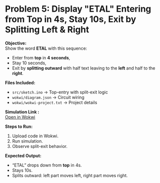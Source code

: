 # Problem 5: Display "ETAL" Entering from Top in 4s, Stay 10s, Exit by Splitting Left & Right

**Objective:**  
Show the word **ETAL** with this sequence:  
- Enter from **top** in **4 seconds**,  
- Stay 10 seconds,  
- Exit by **splitting outward** with half text leaving to the **left** and half to the **right**.

**Files Included:**  
- `src/sketch.ino` → Top-entry with split-exit logic  
- `wokwi/diagram.json` → Circuit wiring  
- `wokwi/wokwi-project.txt` → Project details  

**Simulation Link :**  
[Open in Wokwi](https://wokwi.com/projects/445970106900556801)

**Steps to Run:**  
1. Upload code in Wokwi.  
2. Run simulation.  
3. Observe split-exit behavior.

**Expected Output:**  
- “ETAL” drops down from **top** in 4s.  
- Stays 10s.  
- Splits outward: left part moves left, right part moves right.
